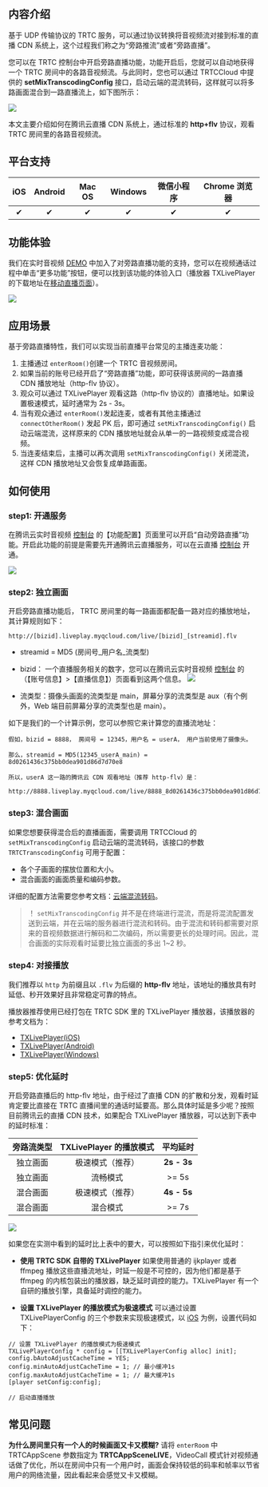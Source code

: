 ## 内容介绍
基于 UDP 传输协议的 TRTC 服务，可以通过协议转换将音视频流对接到标准的直播 CDN 系统上，这个过程我们称之为“旁路推流”或者“旁路直播”。

您可以在 TRTC 控制台中开启旁路直播功能，功能开启后，您就可以自动地获得一个 TRTC 房间中的各路音视频流。与此同时，您也可以通过 TRTCCloud 中提供的 **setMixTranscodingConfig** 接口，启动云端的混流转码，这样就可以将多路画面混合到一路直播流上，如下图所示：

![](https://main.qcloudimg.com/raw/bc9a947800ae8648951a9def71114ca9.gif)

本文主要介绍如何在腾讯云直播 CDN 系统上，通过标准的 **http+flv** 协议，观看 TRTC 房间里的各路音视频流。

## 平台支持

| iOS | Android | Mac OS | Windows | 微信小程序 | Chrome 浏览器|
|:-------:|:-------:|:-------:|:-------:|:-------:|:-------:|
|     ✔  |    ✔    |    ✔   |    ✔    |    ✔     |   ✔     |

## 功能体验
我们在实时音视频 [DEMO](https://cloud.tencent.com/document/product/647/17021) 中加入了对旁路直播功能的支持，您可以在视频通话过程中单击“更多功能”按钮，便可以找到该功能的体验入口（播放器 TXLivePlayer 的下载地址在[移动直播页面](https://cloud.tencent.com/document/product/454/6555)）。

![](https://main.qcloudimg.com/raw/1d663f77c71bee9914b60609edaf1fef.jpg)


## 应用场景
基于旁路直播特性，我们可以实现当前直播平台常见的主播连麦功能：
1. 主播通过 `enterRoom()`创建一个 TRTC 音视频房间。
2. 如果当前的账号已经开启了“旁路直播”功能，即可获得该房间的一路直播 CDN 播放地址（http-flv 协议）。
3. 观众可以通过 TXLivePlayer 观看这路（http-flv 协议的）直播地址。如果设置极速模式，延时通常为 2s - 3s。
4. 当有观众通过 `enterRoom()`发起连麦，或者有其他主播通过`connectOtherRoom()` 发起 PK 后，即可通过 `setMixTranscodingConfig()` 启动云端混流，这样原来的 CDN 播放地址就会从单一的一路视频变成混合视频。
5. 当连麦结束后，主播可以再次调用 `setMixTranscodingConfig()` 关闭混流，这样 CDN 播放地址又会恢复成单路画面。

## 如何使用

### step1: 开通服务

在腾讯云实时音视频 [控制台](https://console.cloud.tencent.com/rav) 的【功能配置】页面里可以开启“自动旁路直播”功能。开启此功能的前提是需要先开通腾讯云直播服务，可以在云直播 [控制台](https://console.cloud.tencent.com/live) 开通。

![](https://main.qcloudimg.com/raw/91672da223a6eb7c24e8c9891018ead1.png)

### step2: 独立画面

开启旁路直播功能后， TRTC 房间里的每一路画面都配备一路对应的播放地址，其计算规则如下：
```
http://[bizid].liveplay.myqcloud.com/live/[bizid]_[streamid].flv
```
- streamid = MD5 (房间号\_用户名\_流类型)

- bizid： 一个直播服务相关的数字，您可以在腾讯云实时音视频 [控制台](https://console.cloud.tencent.com/rav) 的（【账号信息】>【直播信息】）页面看到这两个信息。
![](https://main.qcloudimg.com/raw/4bacb840b1ece10544f1f3414635fe7c.png)

- 流类型：摄像头画面的流类型是 main，屏幕分享的流类型是 aux（有个例外，Web 端目前屏幕分享的流类型也是 main）。

如下是我们的一个计算示例，您可以参照它来计算您的直播流地址：

```
假如，bizid = 8888， 房间号 = 12345，用户名 = userA， 用户当前使用了摄像头。

那么，streamid = MD5(12345_userA_main) = 8d0261436c375bb0dea901d86d7d70e8

所以，userA 这一路的腾讯云 CDN 观看地址（推荐 http-flv）是：

http://8888.liveplay.myqcloud.com/live/8888_8d0261436c375bb0dea901d86d7d70e8.flv
```

### step3: 混合画面

如果您想要获得混合后的直播画面，需要调用 TRTCCloud 的 `setMixTranscodingConfig` 启动云端的混流转码，该接口的参数 `TRTCTranscodingConfig` 可用于配置：
 - 各个子画面的摆放位置和大小。
 - 混合画面的画面质量和编码参数。

详细的配置方法需要您参考文档：[云端混流转码](https://cloud.tencent.com/document/product/647/16827)。

>！ `setMixTranscodingConfig` 并不是在终端进行混流，而是将混流配置发送到云端，并在云端的服务器进行混流和转码。由于混流和转码都需要对原来的音视频数据进行解码和二次编码，所以需要更长的处理时间。因此，混合画面的实际观看时延要比独立画面的多出 1~2 秒。

### step4: 对接播放

我们推荐以 `http` 为前缀且以 `.flv` 为后缀的 **http-flv** 地址，该地址的播放具有时延低、秒开效果好且非常稳定可靠的特点。

播放器推荐使用已经打包在 TRTC SDK 里的 TXLivePlayer 播放器，该播放器的参考文档为：
- [TXLivePlayer(iOS)](https://cloud.tencent.com/document/product/454/7880)
- [TXLivePlayer(Android)](https://cloud.tencent.com/document/product/454/7886)
- [TXLivePlayer(Windows)](https://cloud.tencent.com/document/product/454/13676#.E6.92.AD.E6.94.BE.E5.8A.9F.E8.83.BD)

### step5: 优化延时

开启旁路直播后的 http-flv 地址，由于经过了直播 CDN 的扩散和分发，观看时延肯定要比直接在 TRTC 直播间里的通话时延要高。那么具体时延是多少呢？按照目前腾讯云的直播 CDN 技术，如果配合 TXLivePlayer 播放器，可以达到下表中的延时标准：

| 旁路流类型 | TXLivePlayer 的播放模式 |  平均延时 |
|:-------:|:-------:|:--------:|
| 独立画面 | 极速模式（推荐） | **2s - 3s** |
| 独立画面 | 流畅模式 | >= 5s |
| 混合画面 | 极速模式（推荐） | **4s - 5s** |
| 混合画面 | 混合模式 | >= 7s |

![](https://main.qcloudimg.com/raw/c34bc689fc4783829563860c94cbc9ca.jpg)

如果您在实测中看到的延时比上表中的要大，可以按照如下指引来优化延时：

- **使用 TRTC SDK 自带的 TXLivePlayer**
如果使用普通的 ijkplayer 或者 ffmpeg 播放这些直播流地址，时延一般是不可控的，因为他们都是基于 ffmpeg 的内核包装出的播放器，缺乏延时调控的能力。TXLivePlayer 有一个自研的播放引擎，具备延时调控的能力。

- **设置 TXLivePlayer 的播放模式为极速模式**
可以通过设置 TXLivePlayerConfig 的三个参数来实现极速模式，以 [iOS](https://cloud.tencent.com/document/product/454/7880#Delay) 为例，设置代码如下：

```
// 设置 TXLivePlayer 的播放模式为极速模式
TXLivePlayerConfig * config = [[TXLivePlayerConfig alloc] init];
config.bAutoAdjustCacheTime = YES;
config.minAutoAdjustCacheTime = 1; // 最小缓冲1s
config.maxAutoAdjustCacheTime = 1; // 最大缓冲1s
[player setConfig:config];

// 启动直播播放
```

## 常见问题
**为什么房间里只有一个人的时候画面又卡又模糊?**
请将 `enterRoom` 中 TRTCAppScene 参数指定为 **TRTCAppSceneLIVE**，VideoCall 模式针对视频通话做了优化，所以在房间中只有一个用户时，画面会保持较低的码率和帧率以节省用户的网络流量，因此看起来会感觉又卡又模糊。
 



